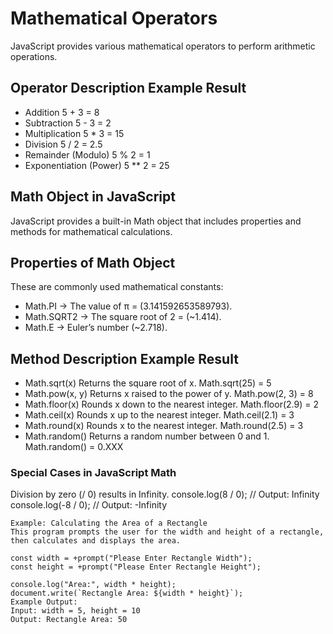 # Mathematical Operators
JavaScript provides various mathematical operators to perform arithmetic operations.

## Operator	Description	Example	Result
- Addition	5 + 3 = 	8
- Subtraction	5 - 3 = 	2
- Multiplication	5 * 3 = 	15
- Division	5 / 2	= 2.5
- Remainder (Modulo)	5 % 2	= 1 
- Exponentiation (Power)	5 ** 2	= 25
 	
## Math Object in JavaScript
JavaScript provides a built-in Math object that includes properties and methods for mathematical calculations.

## Properties of Math Object
These are commonly used mathematical constants:

- Math.PI → The value of π = (3.141592653589793).
- Math.SQRT2 → The square root of 2 = (~1.414).
- Math.E → Euler’s number (~2.718).

## Method	Description	Example	Result
- Math.sqrt(x)	Returns the square root of x.	Math.sqrt(25)	= 5
- Math.pow(x, y)	Returns x raised to the power of y.	Math.pow(2, 3)	= 8
- Math.floor(x)	Rounds x down to the nearest integer.	Math.floor(2.9)	= 2
- Math.ceil(x)	Rounds x up to the nearest integer.	Math.ceil(2.1)	= 3
- Math.round(x)	Rounds x to the nearest integer.	Math.round(2.5)	= 3
- Math.random()	Returns a random number between 0 and 1.	Math.random()	= 0.XXX

### Special Cases in JavaScript Math
Division by zero (/ 0) results in Infinity.
console.log(8 / 0); // Output: Infinity
console.log(-8 / 0); // Output: -Infinity
```
Example: Calculating the Area of a Rectangle
This program prompts the user for the width and height of a rectangle, then calculates and displays the area.

const width = +prompt("Please Enter Rectangle Width");
const height = +prompt("Please Enter Rectangle Height");

console.log("Area:", width * height);
document.write(`Rectangle Area: ${width * height}`);
Example Output:
Input: width = 5, height = 10
Output: Rectangle Area: 50
```
